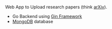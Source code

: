 Web App to Upload research papers (think [arXiv](https://arxiv.org/)).

- Go Backend using [Gin Framework](https://github.com/gin-gonic/gin)
- [MongoDB](https://www.mongodb.com/atlas) database
